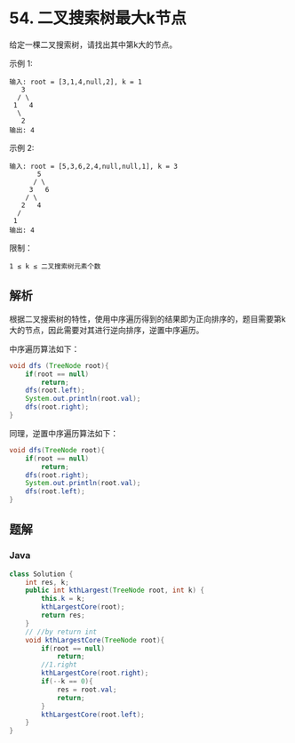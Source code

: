 # 54. 二叉搜索树最大k节点

给定一棵二叉搜索树，请找出其中第k大的节点。

示例 1:

```
输入: root = [3,1,4,null,2], k = 1
   3
  / \
 1   4
  \
   2
输出: 4
```

示例 2:

```
输入: root = [5,3,6,2,4,null,null,1], k = 3
       5
      / \
     3   6
    / \
   2   4
  /
 1
输出: 4
```


限制：

`1 ≤ k ≤ 二叉搜索树元素个数`

## 解析

根据二叉搜索树的特性，使用中序遍历得到的结果即为正向排序的，题目需要第k大的节点，因此需要对其进行逆向排序，逆置中序遍历。

中序遍历算法如下：

```java
void dfs (TreeNode root){
  	if(root == null)
      	return;
  	dfs(root.left);
  	System.out.println(root.val);
  	dfs(root.right);
}
```

同理，逆置中序遍历算法如下：

~~~java
void dfs(TreeNode root){
  	if(root == null)
      	return;
  	dfs(root.right);
  	System.out.println(root.val);
  	dfs(root.left);
}
~~~



## 题解

### Java

```java
class Solution {
    int res, k;
    public int kthLargest(TreeNode root, int k) {
        this.k = k;
        kthLargestCore(root);
        return res;
    }
    // //by return int
    void kthLargestCore(TreeNode root){
        if(root == null)
            return;
        //1.right
        kthLargestCore(root.right);
        if(--k == 0){
            res = root.val;
            return;
        }
        kthLargestCore(root.left); 
    }
}
```




